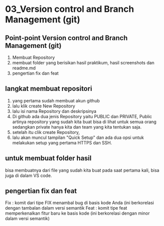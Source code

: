 # 03_Version control and Branch Management (git)

## Point-point Version control and Branch Management (git)
1. Membuat Repository
2. membuat folder yang berisikan hasil praktikum, hasil screenshots dan readme.md
3. pengertian fix dan feat

## langkat membuat repositori

1. yang pertama sudah membuat akun github
2. lalu klik create New Repository
3. lalu isi nama Repository dan deskripsinya
4. Di github ada dua jenis Repository yaitu PUBLIC dan PRIVATE, Public artinya  repository yang sudah kita buat bisa di lihat untuk semua orang sedangkan private hanya kita dan team yang kita tentukan saja.
5. setelah itu clik create Repository,
6. lalu akan muncul tampilan "Quick Setup" dan ada dua opsi untuk melakukan setup yang pertama HTTPS dan SSH. 

## untuk membuat folder hasil

bisa membuatnya dari file yang sudah kita buat pada saat pertama kali, bisa juga di dalam VS code. 

## pengertian fix dan feat

Fix :  komit dari tipe FIX menambal bug di basis kode Anda (ini berkorelasi dengan tambalan dalam versi semantik
Feat : komit tipe feat memperkenalkan fitur baru ke basis kode (ini berkorelasi dengan minor dalam versi semantik)
